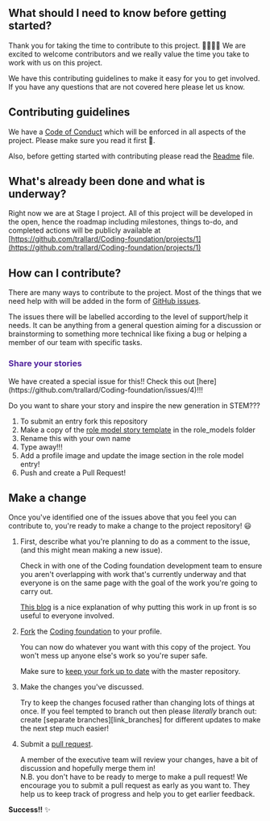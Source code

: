 ## What should I need to know before getting started?
Thank you for taking the time to contribute to this project. 👩🏻‍💻😀
We are excited to welcome contributors and we really value the time you take to work with us on this project.

We have this contributing guidelines to make it easy for you to get involved. If you have any questions that are not covered here please let us know.

## Contributing guidelines

We have a [Code of Conduct](./code_of_conduct.md) which will be enforced in all aspects of the project.
Please make sure you read it first 🙂.

Also, before getting started with contributing please read the [Readme](README.md) file.


## What's already been done and what is underway?
Right now we are at Stage I project. All of this project will be developed in the open, hence the roadmap including milestones, things to-do, and completed actions will be publicly available at [https://github.com/trallard/Coding-foundation/projects/1](https://github.com/trallard/Coding-foundation/projects/1)

## How can I contribute?
There are many ways to contribute to the project. Most of the things that we need help with will be added in the form of [GitHub issues](
https://github.com/trallard/Coding-foundation/issues).

The issues there will be labelled according to the level of support/help it needs. It can be anything from a general question aiming for a discussion or brainstorming to something more technical like fixing a bug or helping a member of our team with specific tasks.

<h3> <font color='#52259E'> Share your stories </font></h3>
We have created a special issue for this!! Check this out [here](https://github.com/trallard/Coding-foundation/issues/4)!!!

Do you want to share your story and inspire the new generation in STEM???
1. To submit an entry fork this repository
2. Make a copy of the [role model story template](./role_models/template.md) in the role_models folder
3. Rename this with your own name
4. Type away!!!
5. Add a profile image and update the image section in the role model entry!
6. Push and create a Pull Request!



## Make a change

Once you've identified one of the issues above that you feel you can contribute to, you're ready to make a change to the project repository! :smiley:

1. First, describe what you're planning to do as a comment to the issue, (and this might mean making a new issue).

    Check in with one of the Coding foundation development team to ensure you aren't overlapping with work that's currently underway and that everyone is on the same page with the goal of the work you're going to carry out.

    [This blog][link_pushpullblog] is a nice explanation of why putting this work in up front is so useful to everyone involved.

2. [Fork][link_fork] the [Coding foundation][link_codingfound] to your profile.

    You can now do whatever you want with this copy of the project. You won't mess up anyone else's work so you're super safe.

    Make sure to [keep your fork up to date][link_updateupstreamwiki] with the master repository.

3. Make the changes you've discussed.

    Try to keep the changes focused rather than changing lots of things at once. If you feel tempted to branch out then please *literally* branch out: create [separate branches][link_branches] for different updates to make the next step much easier!

4. Submit a [pull request][link_pullrequest].

    A member of the executive team will review your changes, have a bit of discussion and hopefully merge them in!  
    N.B. you don't have to be ready to merge to make a pull request! We encourage you to submit a pull request as early as you want to. They help us to keep track of progress and help you to get earlier feedback.

**Success!!** :sparkles:

[link_codingfound]:https://github.com/trallard/Coding-foundation
[link_fork]: https://help.github.com/articles/fork-a-repo/
[link_pushpullblog]: https://www.igvita.com/2011/12/19/dont-push-your-pull-requests/
[link_emojis]: http://www.emoji-cheat-sheet.com/
[link_pullrequest]: https://help.github.com/articles/proposing-changes-to-a-project-with-pull-requests/
[link_updateupstreamwiki]:  https://github.com/KirstieJane/STEMMRoleModels/wiki/Syncing-your-fork-to-the-original-repository-via-the-browser
